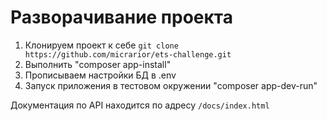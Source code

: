 # Разворачивание проекта 
1. Клонируем проект к себе `git clone https://github.com/micrarior/ets-challenge.git`
2. Выполнить "composer app-install"
3. Прописываем настройки БД в .env
4. Запуск приложения в тестовом окружении "composer app-dev-run"

Документация по API находится по адресу `/docs/index.html`

